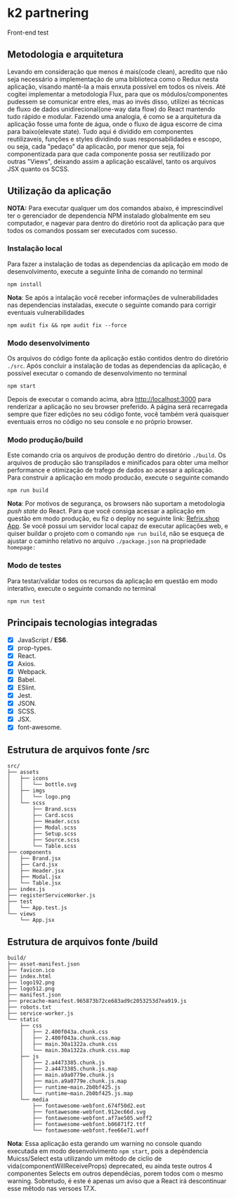 # k2 partnering

Front-end test

## Metodologia e arquitetura

Levando em consideração que menos é mais(code clean), acredito que não seja necessário a implementação de uma biblioteca como o Redux nesta aplicação, visando mantê-la a mais enxuta possível em todos os níveis. Até cogitei implementar a metodologia Flux, para que os módulos/componentes pudessem se comunicar entre eles, mas ao invés disso, utilizei as técnicas de fluxo de dados unidirecional(one-way data flow) do React mantendo tudo rápido e modular. Fazendo uma analogia, é como se a arquitetura da aplicação fosse uma fonte de água, onde o fluxo de água escorre de cima para baixo(elevate state). Tudo aqui é dividido em componentes reutilizaveis, funções e styles dividindo suas responsabilidades e escopo, ou seja, cada "pedaço" da aplicacão, por menor que seja, foi componentizada para que cada componente possa ser reutilizado por outras "Views", deixando assim a aplicação escalável, tanto os arquivos JSX quanto os SCSS.

<!-- ![Diagrama](./fluxo.png) -->

## Utilização da aplicação

__NOTA:__ Para executar qualquer um dos comandos abaixo, é imprescindível ter o gerenciador de dependencia NPM instalado  globalmente em seu computador, e nagevar para dentro do diretório root da aplicação para que todos os comandos possam ser executados com sucesso.

### Instalação local

Para fazer a instalação de todas as dependencias da aplicação em modo de desenvolvimento, execute a seguinte linha de comando no terminal

    npm install

__Nota__: Se após a intalação você receber informações de vulnerabilidades nas dependencias instaladas, execute o seguinte comando para corrigir eventuais vulnerabilidades

    npm audit fix && npm audit fix --force

### Modo desenvolvimento

Os arquivos do código fonte da aplicação estão contidos dentro do diretório `./src`.
Após concluir a instalação de todas as dependencias da aplicação, é possível executar o comando de desenvolvimento no terminal

    npm start

Depois de executar o comando acima, abra [http://localhost:3000](http://localhost:3000) para renderizar a aplicação no seu browser preferido.
A página será recarregada sempre que fizer edições no seu código fonte, você também verá quaisquer eventuais erros no código no seu console e no próprio browser.

### Modo produção/build

Este comando cria os arquivos de produção dentro do diretório `./build`. Os arquivos de produção são transpilados e minificados para obter uma melhor performance e otimização de trafego de dados ao acessar a aplicação. Para construir a aplicação em modo producão, execute o seguinte comando

    npm run build

__Nota__: Por motivos de segurança, os browsers não suportam a metodologia *push state* do React. Para que você consiga acessar a aplicação em questão em modo produção, eu fiz o deploy no seguinte link: [Refrix.shop App](https://refrix.herokuapp.com). Se você possui um servidor local capaz de executar aplicações web, e quiser buildar o projeto com o comando `npm run build`, não se esqueça de ajustar o caminho relativo no arquivo `./package.json` na propriedade `homepage:`

### Modo de testes

Para testar/validar todos os recursos da aplicação em questão em modo interativo, execute o seguinte comando no terminal

    npm run test

## Principais tecnologias integradas

* [X] JavaScript / **ES6**.
* [X] prop-types.
* [X] React.
* [X] Axios.
* [X] Webpack.
* [X] Babel.
* [X] ESlint.
* [X] Jest.
* [X] JSON.
* [X] SCSS.
* [X] JSX.
* [X] font-awesome.

## Estrutura de arquivos fonte **/src**

    src/
    ├── assets
    │   ├── icons
    │   │   └── bottle.svg
    │   ├── imgs
    │   │   └── logo.png
    │   └── scss
    │       ├── Brand.scss
    │       ├── Card.scss
    │       ├── Header.scss
    │       ├── Modal.scss
    │       ├── Setup.scss
    │       ├── Source.scss
    │       └── Table.scss
    ├── components
    │   ├── Brand.jsx
    │   ├── Card.jsx
    │   ├── Header.jsx
    │   ├── Modal.jsx
    │   └── Table.jsx
    ├── index.js
    ├── registerServiceWorker.js
    ├── test
    │   └── App.test.js
    └── views
        └── App.jsx

## Estrutura de arquivos fonte **/build**

    build/
    ├── asset-manifest.json
    ├── favicon.ico
    ├── index.html
    ├── logo192.png
    ├── logo512.png
    ├── manifest.json
    ├── precache-manifest.965873b72ce683ad9c2053253d7ea919.js
    ├── robots.txt
    ├── service-worker.js
    └── static
        ├── css
        │   ├── 2.400f043a.chunk.css
        │   ├── 2.400f043a.chunk.css.map
        │   ├── main.30a1322a.chunk.css
        │   └── main.30a1322a.chunk.css.map
        ├── js
        │   ├── 2.a4473385.chunk.js
        │   ├── 2.a4473385.chunk.js.map
        │   ├── main.a9a0779e.chunk.js
        │   ├── main.a9a0779e.chunk.js.map
        │   ├── runtime~main.2b0bf425.js
        │   └── runtime~main.2b0bf425.js.map
        └── media
            ├── fontawesome-webfont.674f50d2.eot
            ├── fontawesome-webfont.912ec66d.svg
            ├── fontawesome-webfont.af7ae505.woff2
            ├── fontawesome-webfont.b06871f2.ttf
            └── fontawesome-webfont.fee66e71.woff

__Nota__: Essa aplicação esta gerando um warning no console quando executada em modo desenvolvimento `npm start`, pois a depêndencia Muicss/Select esta utilizando um mêtodo de ciclio de vida(componentWillReceiveProps) deprecated, eu ainda teste outros 4 componentes Selects em outros dependêcias, porem todos com o mesmo warning. Sobretudo, é este é apenas um aviso que a React irá descontinuar esse mêtodo nas versoes 17.X.
